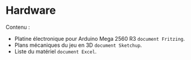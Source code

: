# Hardware

Contenu :
- Platine électronique pour Arduino Mega 2560 R3 `document Fritzing`.
- Plans mécaniques du jeu en 3D `document Sketchup`.
- Liste du matériel `document Excel`.
